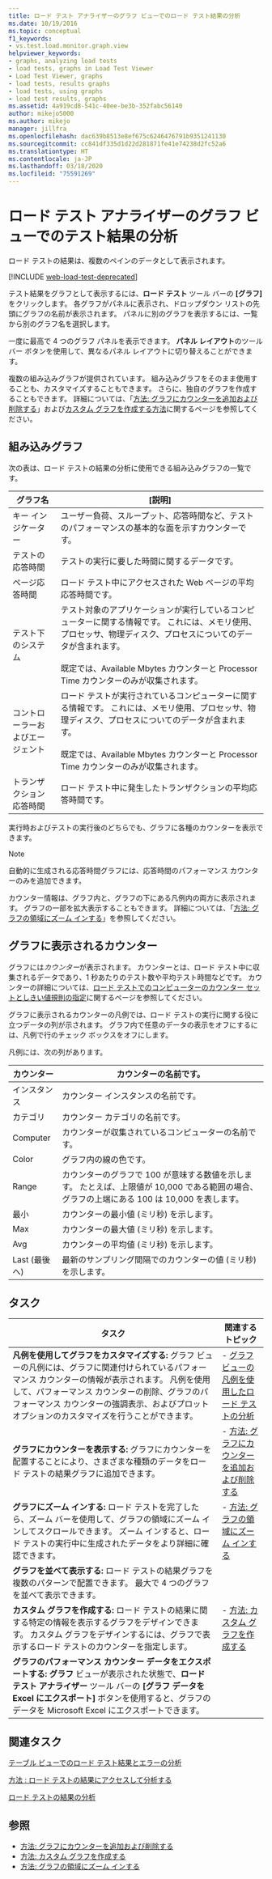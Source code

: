 ```yaml
---
title: ロード テスト アナライザーのグラフ ビューでのロード テスト結果の分析
ms.date: 10/19/2016
ms.topic: conceptual
f1_keywords:
- vs.test.load.monitor.graph.view
helpviewer_keywords:
- graphs, analyzing load tests
- load tests, graphs in Load Test Viewer
- Load Test Viewer, graphs
- load tests, results graphs
- load tests, using graphs
- load test results, graphs
ms.assetid: 4a919cd8-541c-40ee-be3b-352fabc56140
author: mikejo5000
ms.author: mikejo
manager: jillfra
ms.openlocfilehash: dac639b8513e8ef675c6246476791b9351241130
ms.sourcegitcommit: cc841df335d1d22d281871fe41e74238d2fc52a6
ms.translationtype: HT
ms.contentlocale: ja-JP
ms.lasthandoff: 03/18/2020
ms.locfileid: "75591269"
---
```

# <a name="analyze-load-test-results-in-the-graphs-view-of-the-load-test-analyzer"></a>ロード テスト アナライザーのグラフ ビューでのテスト結果の分析

ロード テストの結果は、複数のペインのデータとして表示されます。

[!INCLUDE [web-load-test-deprecated](includes/web-load-test-deprecated.md)]

テスト結果をグラフとして表示するには、**ロード テスト** ツール バーの **[グラフ]** をクリックします。 各グラフがパネルに表示され、ドロップダウン リストの先頭にグラフの名前が表示されます。 パネルに別のグラフを表示するには、一覧から別のグラフ名を選択します。

一度に最高で 4 つのグラフ パネルを表示できます。 **パネル レイアウト**のツール バー ボタンを使用して、異なるパネル レイアウトに切り替えることができます。

複数の組み込みグラフが提供されています。 組み込みグラフをそのまま使用することも、カスタマイズすることもできます。 さらに、独自のグラフを作成することもできます。 詳細については、「[方法: グラフにカウンターを追加および削除する](../test/how-to-add-and-delete-counters-on-graphs-in-load-test-results.md)」および[カスタム グラフを作成する方法](../test/how-to-create-custom-graphs-in-load-test-results.md)に関するページを参照してください。

## <a name="built-in-graphs"></a>組み込みグラフ

次の表は、ロード テストの結果の分析に使用できる組み込みグラフの一覧です。

|グラフ名|[説明]|
|-|-|
|キー インジケーター|ユーザー負荷、スループット、応答時間など、テストのパフォーマンスの基本的な面を示すカウンターです。|
|テストの応答時間|テストの実行に要した時間に関するデータです。|
|ページ応答時間|ロード テスト中にアクセスされた Web ページの平均応答時間です。|
|テスト下のシステム|テスト対象のアプリケーションが実行しているコンピューターに関する情報です。 これには、メモリ使用、プロセッサ、物理ディスク、プロセスについてのデータが含まれます。<br /><br /> 既定では、Available Mbytes カウンターと Processor Time カウンターのみが収集されます。|
|コントローラーおよびエージェント|ロード テストが実行されているコンピューターに関する情報です。 これには、メモリ使用、プロセッサ、物理ディスク、プロセスについてのデータが含まれます。<br /><br /> 既定では、Available Mbytes カウンターと Processor Time カウンターのみが収集されます。|
|トランザクション応答時間|ロード テスト中に発生したトランザクションの平均応答時間です。|

実行時およびテストの実行後のどちらでも、グラフに各種のカウンターを表示できます。

> [!NOTE]
> 自動的に生成される応答時間グラフには、応答時間のパフォーマンス カウンターのみを追加できます。

カウンター情報は、グラフ内と、グラフの下にある凡例内の両方に表示されます。 グラフの一部を拡大表示することもできます。 詳細については、「[方法: グラフの領域にズーム インする](../test/how-to-zoom-in-on-a-region-of-the-graph-in-load-test-results.md)」を参照してください。

## <a name="counters-displayed-in-graphs"></a>グラフに表示されるカウンター

グラフには*カウンター*が表示されます。 カウンターとは、ロード テスト中に収集されるデータであり、1 秒あたりのテスト数や平均テスト時間などです。 カウンターの詳細については、[ロード テストでのコンピューターのカウンター セットとしきい値規則の指定](../test/specify-counter-sets-and-threshold-rules-for-load-testing.md)に関するページを参照してください。

グラフに表示されるカウンターの凡例では、ロード テストの実行に関する役に立つデータの列が示されます。 グラフ内で任意のデータの表示をオフにするには、凡例で行のチェック ボックスをオフにします。

凡例には、次の列があります。

|カウンター|カウンターの名前です。|
|-|-|
|インスタンス|カウンター インスタンスの名前です。|
|カテゴリ|カウンター カテゴリの名前です。|
|Computer|カウンターが収集されているコンピューターの名前です。|
|Color|グラフ内の線の色です。|
|Range|カウンターのグラフで 100 が意味する数値を示します。 たとえば、上限値が 10,000 である範囲の場合、グラフの上端にある 100 は 10,000 を表します。|
|最小|カウンターの最小値 (ミリ秒) を示します。|
|Max|カウンターの最大値 (ミリ秒) を示します。|
|Avg|カウンターの平均値 (ミリ秒) を示します。|
|Last (最後へ)|最新のサンプリング間隔でのカウンターの値 (ミリ秒) を示します。|

## <a name="tasks"></a>タスク

|タスク|関連するトピック|
|-|-|
|**凡例を使用してグラフをカスタマイズする:** グラフ ビューの凡例には、グラフに関連付けられているパフォーマンス カウンターの情報が表示されます。 凡例を使用して、パフォーマンス カウンターの削除、グラフのパフォーマンス カウンターの強調表示、およびプロット オプションのカスタマイズを行うことができます。|-   [グラフ ビューの凡例を使用したロード テストの分析](../test/use-the-graphs-view-legend-to-analyze-load-tests.md)|
|**グラフにカウンターを表示する:** グラフにカウンターを配置することにより、さまざまな種類のデータをロード テストの結果グラフに追加できます。|-   [方法: グラフにカウンターを追加および削除する](../test/how-to-add-and-delete-counters-on-graphs-in-load-test-results.md)|
|**グラフにズーム インする:** ロード テストを完了したら、ズーム バーを使用して、グラフの領域にズーム インしてスクロールできます。 ズーム インすると、ロード テストの実行中に生成されたデータをより詳細に確認できます。|-   [方法: グラフの領域にズーム インする](../test/how-to-zoom-in-on-a-region-of-the-graph-in-load-test-results.md)|
|**グラフを並べて表示する:** ロード テストの結果グラフを複数のパターンで配置できます。 最大で 4 つのグラフを並べて表示できます。||
|**カスタム グラフを作成する:** ロード テストの結果に関する特定の情報を表示するグラフをデザインできます。 カスタム グラフをデザインするには、グラフで表示するロード テストのカウンターを指定します。|-   [方法: カスタム グラフを作成する](../test/how-to-create-custom-graphs-in-load-test-results.md)|
|**グラフのパフォーマンス カウンター データをエクスポートする:** **グラフ** ビューが表示された状態で、**ロード テスト アナライザー** ツール バーの **[グラフ データを Excel にエクスポート]** ボタンを使用すると、グラフのデータを Microsoft Excel にエクスポートできます。||

## <a name="related-tasks"></a>関連タスク

[テーブル ビューでのロード テスト結果とエラーの分析](../test/analyze-load-test-results-and-errors-in-the-tables-view.md)

[方法 : ロード テストの結果にアクセスして分析する](../test/how-to-access-load-test-results-for-analysis.md)

[ロード テストの結果の分析](../test/analyze-load-test-results-using-the-load-test-analyzer.md)

## <a name="see-also"></a>参照

- [方法: グラフにカウンターを追加および削除する](../test/how-to-add-and-delete-counters-on-graphs-in-load-test-results.md)
- [方法: カスタム グラフを作成する](../test/how-to-create-custom-graphs-in-load-test-results.md)
- [方法: グラフの領域にズーム インする](../test/how-to-zoom-in-on-a-region-of-the-graph-in-load-test-results.md)

